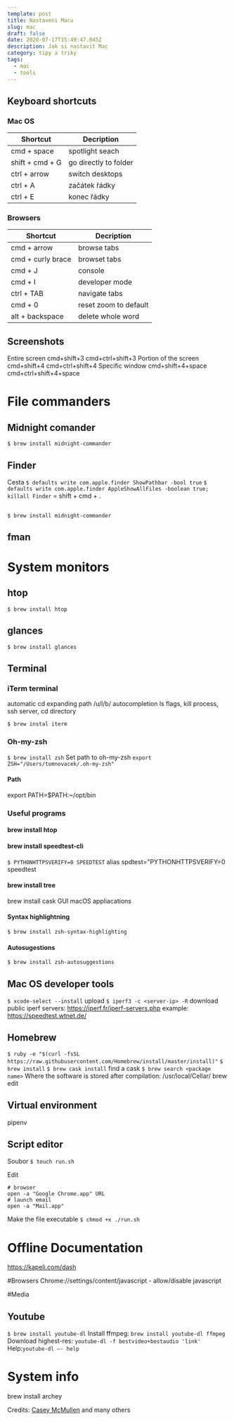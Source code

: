 ```yaml
---
template: post
title: Nastaveni Macu
slug: mac
draft: false
date: 2020-07-17T15:49:47.045Z
description: Jak si nastavit Mac
category: tipy a triky
tags:
  - mac 
  - tools
---
```

## Keyboard shortcuts

### Mac OS

Shortcut | Decription |
--- | --- |
cmd + space | spotlight seach 
shift + cmd + G | go directly to folder
ctrl + arrow | switch desktops
ctrl + A | začátek řádky
ctrl + E | konec řádky

### Browsers

Shortcut | Decription |
--- | --- |
cmd + arrow | browse tabs |
cmd +  curly brace | browset tabs|
cmd + J | console |
cmd + I | developer mode |
ctrl + TAB | navigate tabs |
cmd + 0 | reset zoom to default |
alt + backspace | delete whole word |


## Screenshots
Entire screen
cmd+shift+3
cmd+ctrl+shift+3
Portion of the screen
cmd+shift+4
cmd+ctrl+shift+4
Specific window
cmd+shift+4+space
cmd+ctrl+shift+4+space

# File commanders

## Midnight comander
`$ brew install midnight-commander`

## Finder
Cesta
`$ defaults write com.apple.finder ShowPathbar -bool true`
`$ defaults write com.apple.finder AppleShowAllFiles -boolean true; killall Finder` = shift + cmd + .

## 
`$ brew install midnight-commander`

## fman


# System monitors
## htop
`$ brew install htop`

## glances
`$ brew install glances`
 
## Terminal

### iTerm terminal
automatic cd
expanding path /u/l/b/
autocompletion
ls flags, kill process, ssh server, cd directory

`$ brew instal iterm`

### Oh-my-zsh
`$ brew install zsh`
Set path to oh-my-zsh
`export ZSH="/Users/tomnovacek/.oh-my-zsh"`

#### Path
export PATH=$PATH:~/opt/bin

### Useful programs

#### brew install htop

#### brew install speedtest-cli

`$ PYTHONHTTPSVERIFY=0 SPEEDTEST`
alias spdtest="PYTHONHTTPSVERIFY=0 speedtest
#### brew install tree
brew install cask GUI macOS appliacations
#### Syntax highlightning
`$ brew install zsh-syntax-highlighting`
#### Autosugestions
`$ brew install zsh-autosuggestions`


## Mac OS developer tools
`$ xcode-select --install` upload
`$ iperf3 -c <server-ip> -R` download
public iperf servers: https://iperf.fr/iperf-servers.php
example: https://speedtest.wtnet.de/


## Homebrew
`$ ruby -e "$(curl -fsSL https://raw.githubusercontent.com/Homebrew/install/master/install)"`
`$ brew install`
`$ brew cask install`
find a cask
`$ brew search <package name>`
Where the software is stored after compilation: /usr/local/Cellar/
brew edit <formula>

## Virtual environment
pipenv


## Script editor
Soubor
`$ touch run.sh`

Edit
```
# browser
open -a "Google Chrome.app" URL
# launch email
open -a "Mail.app"
```
Make the file executable
`$ chmod +x ./run.sh`

# Offline Documentation
https://kapeli.com/dash

#Browsers
Chrome://settings/content/javascript - allow/disable javascript

#Media
## Youtube
`$ brew install youtube-dl`
Install ffmpeg: `brew install youtube-dl ffmpeg`
Download highest-res: `youtube-dl -f bestvideo+bestaudio 'link'`
Help:`youtube-dl —- help`

# System info
brew install archey

Credits: [Casey McMullen](https://medium.com/swlh/7-macos-setup-tips-for-developers-b28a999b70b5) and many others